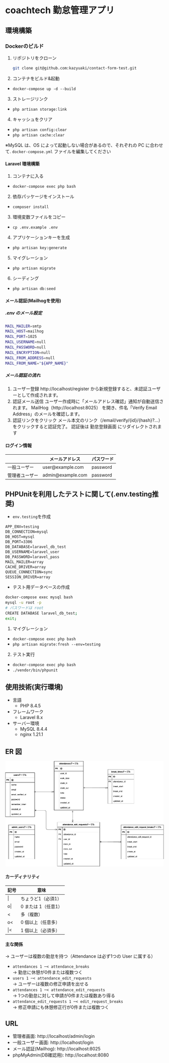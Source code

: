 # coachtech 勤怠管理アプリ

## 環境構築

### Dockerのビルド
1. リポジトリをクローン  
   ```bash
   git clone git@github.com:kazyuaki/contact-form-test.git
   ```
2. コンテナをビルド&起動
  - `docker-compose up -d --build`

3. ストレージリンク 
  - `php artisan storage:link`

4. キャッシュをクリア
  - `php artisan config:clear`
  - `php artisan cache:clear`
        
  ※MySQL は、OS によって起動しない場合があるので、それぞれの PC に合わせて.  `docker-compose.yml` ファイルを編集してください

#### Laravel 環境構築
1. コンテナに入る
  - `docker-compose exec php bash`

2. 依存パッケージをインストール
  - `composer install`

3. 環境変数ファイルをコピー
  - `cp .env.example .env` 

4. アプリケーションキーを生成
  - `php artisan key:generate`

5. マイグレーション
  - `php artisan migrate`

6. シーディング
  - `php artisan db:seed`

#### メール認証(Mailhogを使用)

##### .env のメール設定
```bash
MAIL_MAILER=smtp
MAIL_HOST=mailhog
MAIL_PORT=1025
MAIL_USERNAME=null
MAIL_PASSWORD=null
MAIL_ENCRYPTION=null
MAIL_FROM_ADDRESS=null
MAIL_FROM_NAME="${APP_NAME}"
```

##### メール認証の流れ
1.	ユーザー登録
http://localhost/register から新規登録すると、未認証ユーザーとして作成されます。
2.	認証メール送信
ユーザー作成時に「メールアドレス確認」通知が自動送信されます。
MailHog（http://localhost:8025）
を開き、件名「Verify Email Address」のメールを確認します。
3.	認証リンクをクリック
メール本文のリンク（/email/verify/{id}/{hash}?...）をクリックすると認証完了。
認証後は 勤怠登録画面 にリダイレクトされます


#### ログイン情報

||メールアドレス|パスワード|
| --- | --- | --- |
|一般ユーザー| user&#8203;@example.com |password|
|管理者ユーザー| admin&#8203;@example.com|password|


## PHPUnitを利用したテストに関して(.env.testing推奨)
- `env.testing`を作成
```env
APP_ENV=testing
DB_CONNECTION=mysql
DB_HOST=mysql
DB_PORT=3306
DB_DATABASE=laravel_db_test
DB_USERNAME=laravel_user
DB_PASSWORD=laravel_pass
MAIL_MAILER=array
CACHE_DRIVER=array
QUEUE_CONNECTION=sync
SESSION_DRIVER=array
```

- テスト用データベースの作成
```bash
docker-compose exec mysql bash
mysql -u root -p
# パスワードは root
CREATE DATABASE laravel_db_test;
exit;
```

1. マイグレーション
- `docker-compose exec php bash`
- `php artisan migrate:fresh --env=testing`

2. テスト実行
- `docker-compose exec php bash`
- `./vendor/bin/phpunit`


## 使用技術(実行環境)
- 言語
  - PHP 8.4.5
- フレームワーク
  - Laravel 8.x
- サーバー環境
  - MySQL 8.4.4
  - nginx 1.21.1

## ER 図
![ER図](Mock-caseER.drawio.png)

#### カーディナリティ
| 記号       | 意味                |
| ---------- | ------------------- |
| &#124;     | ちょうど1（必須1）  |
| o&#124;    | 0 または 1（任意1） |
| &lt;       | 多（複数）          |
| o&lt;      | 0 個以上（任意多）  |
| &#124;&lt; | 1 個以上（必須多）  |

#### 主な関係
  → ユーザーは複数の勤怠を持つ（Attendance は必ず1つの User に属する）
- `attendances 1 ─< attendance_breaks`  
  → 勤怠に休憩が0件または複数つく
- `users 1 ─< attendance_edit_requests`  
  → ユーザーは複数の修正申請を出せる
- `attendances 1 ─< attendance_edit_requests`  
  → 1つの勤怠に対して申請が0件または複数あり得る
- `attendance_edit_requests 1 ─< edit_request_breaks`  
  → 修正申請にも休憩修正行が0件または複数つく


## URL
- 管理者画面: http://localhost/admin/login
- 一般ユーザー画面: http://localhost/login 
- メール認証(Mailhog): http://localhost:8025
- phpMyAdmin(DB確認用): http://localhost:8080
